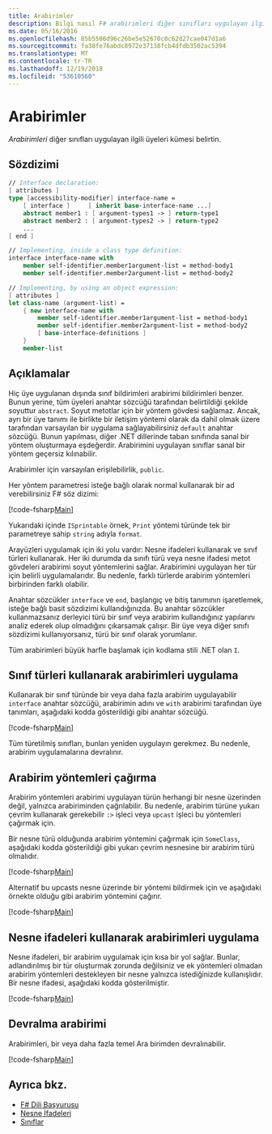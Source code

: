 ```yaml
---
title: Arabirimler
description: Bilgi nasıl F# arabirimleri diğer sınıfları uygulayan ilgili üyeleri kümesi belirtin.
ms.date: 05/16/2016
ms.openlocfilehash: 85b5506d96c26be5e52670c0c62d27cae047d1a6
ms.sourcegitcommit: fa38fe76abdc8972e37138fcb4dfdb3502ac5394
ms.translationtype: MT
ms.contentlocale: tr-TR
ms.lasthandoff: 12/19/2018
ms.locfileid: "53610560"
---
```

# <a name="interfaces"></a>Arabirimler

*Arabirimleri* diğer sınıfları uygulayan ilgili üyeleri kümesi belirtin.

## <a name="syntax"></a>Sözdizimi

```fsharp
// Interface declaration:
[ attributes ]
type [accessibility-modifier] interface-name =
    [ interface ]     [ inherit base-interface-name ...]
    abstract member1 : [ argument-types1 -> ] return-type1
    abstract member2 : [ argument-types2 -> ] return-type2
    ...
[ end ]

// Implementing, inside a class type definition:
interface interface-name with
    member self-identifier.member1argument-list = method-body1
    member self-identifier.member2argument-list = method-body2

// Implementing, by using an object expression:
[ attributes ]
let class-name (argument-list) =
    { new interface-name with
        member self-identifier.member1argument-list = method-body1
        member self-identifier.member2argument-list = method-body2
        [ base-interface-definitions ]
    }
    member-list
```

## <a name="remarks"></a>Açıklamalar

Hiç üye uygulanan dışında sınıf bildirimleri arabirimi bildirimleri benzer. Bunun yerine, tüm üyeleri anahtar sözcüğü tarafından belirtildiği şekilde soyuttur `abstract`. Soyut metotlar için bir yöntem gövdesi sağlamaz. Ancak, ayrı bir üye tanımı ile birlikte bir iletişim yöntemi olarak da dahil olmak üzere tarafından varsayılan bir uygulama sağlayabilirsiniz `default` anahtar sözcüğü. Bunun yapılması, diğer .NET dillerinde taban sınıfında sanal bir yöntem oluşturmaya eşdeğerdir. Arabirimini uygulayan sınıflar sanal bir yöntem geçersiz kılınabilir.

Arabirimler için varsayılan erişilebilirlik, `public`.

Her yöntem parametresi isteğe bağlı olarak normal kullanarak bir ad verebilirsiniz F# söz dizimi:

[!code-fsharp[Main](../../../samples/snippets/fsharp/lang-ref-1/snippet24032.fs)]

Yukarıdaki içinde `ISprintable` örnek, `Print` yöntemi türünde tek bir parametreye sahip `string` adıyla `format`.

Arayüzleri uygulamak için iki yolu vardır: Nesne ifadeleri kullanarak ve sınıf türleri kullanarak. Her iki durumda da sınıfı türü veya nesne ifadesi metot gövdeleri arabirimi soyut yöntemlerini sağlar. Arabirimini uygulayan her tür için belirli uygulamalarıdır. Bu nedenle, farklı türlerde arabirim yöntemleri birbirinden farklı olabilir.

Anahtar sözcükler `interface` ve `end`, başlangıç ve bitiş tanımının işaretlemek, isteğe bağlı basit sözdizimi kullandığınızda. Bu anahtar sözcükler kullanmazsanız derleyici türü bir sınıf veya arabirim kullandığınız yapılarını analiz ederek olup olmadığını çıkarsamak çalışır. Bir üye veya diğer sınıfı sözdizimi kullanıyorsanız, türü bir sınıf olarak yorumlanır.

Tüm arabirimleri büyük harfle başlamak için kodlama stili .NET olan `I`.

## <a name="implementing-interfaces-by-using-class-types"></a>Sınıf türleri kullanarak arabirimleri uygulama

Kullanarak bir sınıf türünde bir veya daha fazla arabirim uygulayabilir `interface` anahtar sözcüğü, arabirimin adını ve `with` arabirimi tarafından üye tanımları, aşağıdaki kodda gösterildiği gibi anahtar sözcüğü.

[!code-fsharp[Main](../../../samples/snippets/fsharp/lang-ref-1/snippet2801.fs)]

Tüm türetilmiş sınıfları, bunları yeniden uygulayın gerekmez. Bu nedenle, arabirim uygulamalarına devralınır.

## <a name="calling-interface-methods"></a>Arabirim yöntemleri çağırma

Arabirim yöntemleri arabirimi uygulayan türün herhangi bir nesne üzerinden değil, yalnızca arabiriminden çağrılabilir. Bu nedenle, arabirim türüne yukarı çevrim kullanarak gerekebilir `:>` işleci veya `upcast` işleci bu yöntemleri çağırmak için.

Bir nesne türü olduğunda arabirim yöntemini çağırmak için `SomeClass`, aşağıdaki kodda gösterildiği gibi yukarı çevrim nesnesine bir arabirim türü olmalıdır.

[!code-fsharp[Main](../../../samples/snippets/fsharp/lang-ref-1/snippet2802.fs)]

Alternatif bu upcasts nesne üzerinde bir yöntemi bildirmek için ve aşağıdaki örnekte olduğu gibi arabirim yöntemini çağırır.

[!code-fsharp[Main](../../../samples/snippets/fsharp/lang-ref-1/snippet2803.fs)]

## <a name="implementing-interfaces-by-using-object-expressions"></a>Nesne ifadeleri kullanarak arabirimleri uygulama

Nesne ifadeleri, bir arabirim uygulamak için kısa bir yol sağlar. Bunlar, adlandırılmış bir tür oluşturmak zorunda değilsiniz ve ek yöntemleri olmadan arabirim yöntemleri destekleyen bir nesne yalnızca istediğinizde kullanışlıdır. Bir nesne ifadesi, aşağıdaki kodda gösterilmiştir.

[!code-fsharp[Main](../../../samples/snippets/fsharp/lang-ref-1/snippet2804.fs)]

## <a name="interface-inheritance"></a>Devralma arabirimi

Arabirimleri, bir veya daha fazla temel Ara birimden devralınabilir.

[!code-fsharp[Main](../../../samples/snippets/fsharp/lang-ref-1/snippet2805.fs)]

## <a name="see-also"></a>Ayrıca bkz.

- [F# Dili Başvurusu](index.md)
- [Nesne İfadeleri](object-expressions.md)
- [Sınıflar](classes.md)